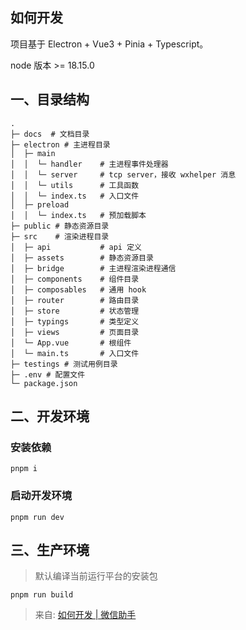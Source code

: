 ## 如何开发 
项目基于 Electron + Vue3 + Pinia + Typescript。

node 版本 >= 18.15.0

## 一、目录结构 
```plain
.
├─ docs  # 文档目录
├─ electron # 主进程目录
│  ├─ main 
│  │  └─ handler    # 主进程事件处理器
│  │  └─ server     # tcp server，接收 wxhelper 消息
│  │  └─ utils      # 工具函数
│  │  └─ index.ts   # 入口文件
│  ├─ preload
│  │  └─ index.ts   # 预加载脚本
├─ public # 静态资源目录
├─ src    # 渲染进程目录
│  ├─ api           # api 定义
│  ├─ assets        # 静态资源目录
│  ├─ bridge        # 主进程渲染进程通信
│  ├─ components    # 组件目录
│  ├─ composables   # 通用 hook
│  ├─ router        # 路由目录
│  ├─ store         # 状态管理
│  ├─ typings       # 类型定义
│  ├─ views         # 页面目录
│  └─ App.vue       # 根组件
│  └─ main.ts       # 入口文件
├─ testings # 测试用例目录
├─ .env # 配置文件
└─ package.json
```

## 二、开发环境 
### 安装依赖 
```plain
pnpm i
```

### 启动开发环境 
```plain
pnpm run dev
```

## 三、生产环境 
> 默认编译当前运行平台的安装包  

>

```plain
pnpm run build
```

> 来自: [如何开发 | 微信助手](https://yzqzy.github.io/wechat-assistant/developer.html)
>

